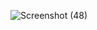 ![Screenshot (48)](https://github.com/user-attachments/assets/196ce4ac-24ae-4f03-b4cf-f67997dafa26)
